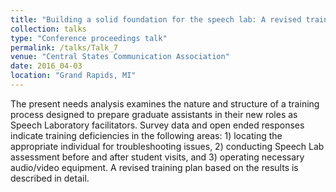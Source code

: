 ```yaml
---
title: "Building a solid foundation for the speech lab: A revised training plan for Graduate facilitators based on needs assessment"
collection: talks
type: "Conference proceedings talk"
permalink: /talks/Talk_7
venue: "Central States Communication Association"
date: 2016_04-03
location: "Grand Rapids, MI"
---
```


The present needs analysis examines the nature and structure of a training process designed to prepare graduate assistants in their new roles as Speech Laboratory facilitators. Survey data and open ended responses indicate training deficiencies in the following areas: 1) locating the appropriate individual for troubleshooting issues, 2) conducting Speech Lab assessment before and after student visits, and 3) operating necessary audio/video equipment. A revised training plan based on the results is described in detail.